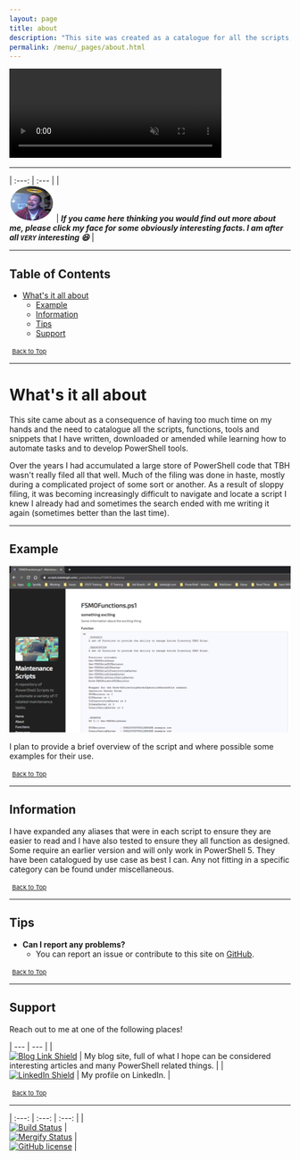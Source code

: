 ```yaml
---
layout: page
title: about
description: "This site was created as a catalogue for all the scripts, functions, tools and snippets I have written, downloaded or amended while learning how to automate and develop PowerShell tools."
permalink: /menu/_pages/about.html
---
```


<video width="380" height="160" controls autoplay loop muted>
    <source src="/assets/menu/about.mp4" type="video/mp4">
    Your browser does not support the video tag.
</video>

---

| :---: | :--- |
| <br><a href="https://www.linkedin.com/in/lukeleigh"><img src="/assets/images/hangout_profile_pic_circle.jpg" title="About Me" alt="About Me" height="65" width="80"></a> | ***If you came here thinking you would find out more about me, please click my face for some obviously interesting facts. I am after all `VERY` interesting 😆*** |

---

## Table of Contents

- [What's it all about](#whats-it-all-about)
  - [Example](#example)
  - [Information](#information)
  - [Tips](#tips)
  - [Support](#support)

<span style="font-size:11px;"><a href="#"><i class="fas fa-caret-up" aria-hidden="true" style="color: white; margin-right:5px;"></i>Back to Top</a></span>

---

# What's it all about

This site came about as a consequence of having too much time on my hands and the need to catalogue all the scripts, functions, tools and snippets that I have written, downloaded or amended while learning how to automate tasks and to develop PowerShell tools.

Over the years I had accumulated a large store of PowerShell code that TBH wasn't really filed all that well. Much of the filing was done in haste, mostly during a complicated project of some sort or another. As a result of sloppy filing, it was becoming increasingly difficult to navigate and locate a script I knew I already had and sometimes the search ended with me writing it again (sometimes better than the last time).

---

## Example

[![Example](/assets/images/About/example1.png)](/_posts/functions/FSMOFunctions/)

I plan to provide a brief overview of the script and where possible some examples for their use.

<span style="font-size:11px;"><a href="#"><i class="fas fa-caret-up" aria-hidden="true" style="color: white; margin-right:5px;"></i>Back to Top</a></span>

---

## Information

I have expanded any aliases that were in each script to ensure they are easier to read and I have also tested to ensure they all function as designed. Some require an earlier version and will only work in PowerShell 5. They have been catalogued by use case as best I can. Any not fitting in a specific category can be found under miscellaneous.

<span style="font-size:11px;"><a href="#"><i class="fas fa-caret-up" aria-hidden="true" style="color: white; margin-right:5px;"></i>Back to Top</a></span>

---

## Tips

- **Can I report any problems?**
  - You can report an issue or contribute to this site on <a href="https://github.com/BanterBoy/scripts-blog/issues">GitHub</a>.

<span style="font-size:11px;"><a href="#"><i class="fas fa-caret-up" aria-hidden="true" style="color: white; margin-right:5px;"></i>Back to Top</a></span>

---

## Support

Reach out to me at one of the following places!

| --- | --- |
| <br><a class="sidebar-nav-item" href="https://blog.lukeleigh.com/"><img src="https://img.shields.io/badge/Blog-blog.lukeleigh.com-2A6496.svg" alt="Blog Link Shield"></a> | My blog site, full of what I hope can be considered interesting articles and many PowerShell related things. |
| <br><a class="sidebar-nav-item" href="https://www.linkedin.com/in/lukeleigh"><img src="https://img.shields.io/badge/LinkedIn-lukeleigh-0077B5.svg?logo=LinkedIn" alt="LinkedIn Shield"></a> | My profile on LinkedIn. |

<span style="font-size:11px;"><a href="#"><i class="fas fa-caret-up" aria-hidden="true" style="color: white; margin-right:5px;"></i>Back to Top</a></span>

---

| :---: | :---: | :---: |
| <br>[![Build Status](https://dev.azure.com/luke-leigh/github-repo/_apis/build/status/BanterBoy.scripts-blog?branchName=master)](https://dev.azure.com/luke-leigh/github-repo/_build/latest?definitionId=2&branchName=master) | <br>[![Mergify Status][mergify-status]][mergify] | <br>[![GitHub license](https://img.shields.io/github/license/BanterBoy/scripts-blog?color=orange&label=GitHub%20License&logo=github&style=plastic)](https://github.com/BanterBoy/scripts-blog/blob/master/LICENSE) |

[mergify]: https://mergify.io

[mergify-status]: https://img.shields.io/endpoint.svg?url=https://gh.mergify.io/badges/BanterBoy/scripts-blog&style=plastic
